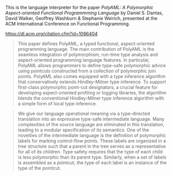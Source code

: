 This is the language interpreter for the paper *PolyAML: A Polymorphic Aspect-oriented Functional Programmming Language* by Daniel S. Dantas, David Walker, Geoffrey Washburn & Stephanie Weirich, presented at the ACM International Conference on Functional Programming. 

https://dl.acm.org/citation.cfm?id=1086404

> This paper defines PolyAML, a typed functional, aspect-oriented programming language. The main contribution of PolyAML is the seamless integration of polymorphism, run-time type analysis and aspect-oriented programming language features. In particular, PolyAML allows programmers to define type-safe polymorphic advice using pointcuts constructed from a collection of polymorphic join points. PolyAML also comes equipped with a type inference algorithm that conservatively extends Hindley-Milner type inference. To support first-class polymorphic point-cut designators, a crucial feature for developing aspect-oriented profiling or logging libraries, the algorithm blends the conventional Hindley-Milner type inference algorithm with a simple form of local type inference.

> We give our language operational meaning via a type-directed translation into an expressive type-safe intermediate language. Many complexities of the source language are eliminated in this translation, leading to a modular specification of its semantics. One of the novelties of the intermediate language is the definition of polymorphic labels for marking control-flow points. These labels are organized in a tree structure such that a parent in the tree serves as a representative for all of its children. Type safety requires that the type of each child is less polymorphic than its parent type. Similarly, when a set of labels is assembled as a pointcut, the type of each label is an instance of the type of the pointcut.
